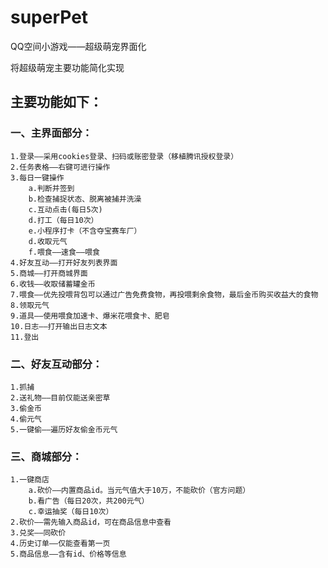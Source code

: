 # superPet
QQ空间小游戏——超级萌宠界面化

将超级萌宠主要功能简化实现
## 主要功能如下：
### 一、主界面部分：
    1.登录——采用cookies登录、扫码或账密登录（移植腾讯授权登录）
    2.任务表格——右键可进行操作
    3.每日一键操作
        a.判断并签到
        b.检查捕捉状态、脱离被捕并洗澡
        c.互动点击(每日5次)
        d.打工（每日10次）
        e.小程序打卡（不含夺宝赛车厂）
        d.收取元气
        f.喂食——速食——喂食
    4.好友互动——打开好友列表界面
    5.商城——打开商城界面
    6.收钱——收取储蓄罐金币
    7.喂食——优先投喂背包可以通过广告免费食物，再投喂剩余食物，最后金币购买收益大的食物
    8.领取元气
    9.道具——使用喂食加速卡、爆米花喂食卡、肥皂
    10.日志——打开输出日志文本
    11.登出
### 二、好友互动部分：
    1.抓捕
    2.送礼物——目前仅能送亲密草
    3.偷金币
    4.偷元气
    5.一键偷——遍历好友偷金币元气
### 三、商城部分：
    1.一键商店
        a.砍价——内置商品id。当元气值大于10万，不能砍价（官方问题）
        b.看广告（每日20次，共200元气）
        c.幸运抽奖（每日10次）
    2.砍价——需先输入商品id，可在商品信息中查看
    3.兑奖——同砍价
    4.历史订单——仅能查看第一页
    5.商品信息——含有id、价格等信息
  
